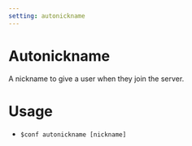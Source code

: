 ```yaml
---
setting: autonickname
---
```


# Autonickname

A nickname to give a user when they join the server.

# Usage

- `$conf autonickname [nickname]`
